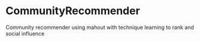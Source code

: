 # CommunityRecommender
Community recommender using mahout with technique learning to rank and social influence
